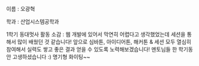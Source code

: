 이름 : 오광혁

학과 : 산업시스템공학과

1학기 동대멋사 활동 소감 : 웹 개발에 있어서 막연히 어렵다고 생각했었는데 세션을 통해서 많이 배웠던 것 같습니다! 앞으로 심바톤, 아이디어톤, 해커톤 & 세션 모두 열심히 참여해서 실력도 쌓고 좋은 결과 얻을 수 있도록 노력해보겠습니다! 멘토님들 한 학기동안 고생하셨습니다 :) 명기형 화이팅~~ 